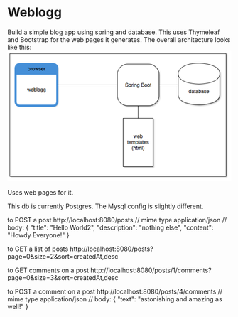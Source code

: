 # Weblogg

Build a simple blog app using spring and database. This uses Thymeleaf and Bootstrap for the web pages it generates.
The overall architecture looks like this:
![web arch](./Weblogg.png)

Uses web pages for it.

This db is currently Postgres. The Mysql config is slightly different.


to POST a post
http://localhost:8080/posts
// mime type application/json
// body:
{
"title": "Hello World2",
"description": "nothing else",
"content": "Howdy Everyone!"
}

to GET a list of posts
http://localhost:8080/posts?page=0&size=2&sort=createdAt,desc

to GET comments on a post
http://localhost:8080/posts/1/comments?page=0&size=3&sort=createdAt,desc

to POST a comment on a post
http://localhost:8080/posts/4/comments
// mime type application/json
// body:
{
"text": "astonishing and amazing as well!"
}
